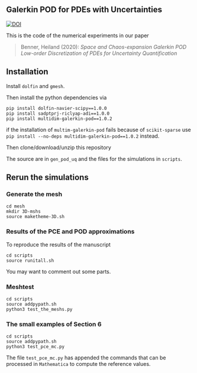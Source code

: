 Galerkin POD for PDEs with Uncertainties
---

[![DOI](https://zenodo.org/badge/291024430.svg)](https://zenodo.org/badge/latestdoi/291024430)

This is the code of the numerical experiments in our paper

> Benner, Heiland (2020): *Space and Chaos-expansion Galerkin POD Low-order
> Discretization of PDEs for Uncertainty Quantification*

## Installation

Install `dolfin` and `gmesh`.

Then install the python dependencies via

```
pip install dolfin-navier-scipy==1.0.0
pip install sadptprj-riclyap-adi==1.0.0
pip install multidim-galerkin-pod==1.0.2
```
if the installation of `multim-galerkin-pod` fails because of `scikit-sparse`
use `pip install --no-deps multidim-galerkin-pod==1.0.2` instead. 

Then clone/download/unzip this repository

The source are in `gen_pod_uq` and the files for the simulations in `scripts`.

## Rerun the simulations

### Generate the mesh
```
cd mesh
mkdir 3D-mshs
source maketheme-3D.sh
```

### Results of the PCE and POD approximations

To reproduce the results of the manuscript
```
cd scripts
source runitall.sh
```
You may want to comment out some parts.

### Meshtest

```
cd scripts
source addpypath.sh
python3 test_the_meshs.py
```

### The small examples of Section 6

```
cd scripts
source addpypath.sh
python3 test_pce_mc.py
```

The file `test_pce_mc.py` has appended the commands that can be processed in
`Mathematica` to compute the reference values.
